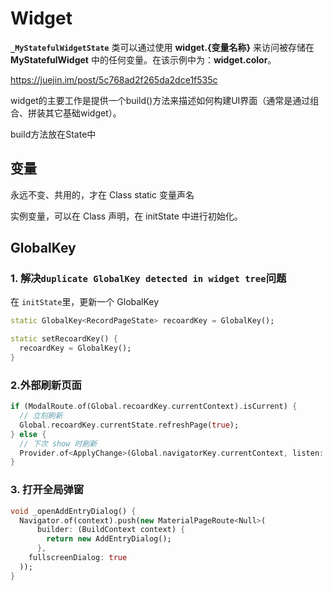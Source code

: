 # Widget

**`_MyStatefulWidgetState`** 类可以通过使用 **widget.{变量名称}** 来访问被存储在 **MyStatefulWidget** 中的任何变量。在该示例中为：**widget.color**。

https://juejin.im/post/5c768ad2f265da2dce1f535c



widget的主要工作是提供一个build()方法来描述如何构建UI界面（通常是通过组合、拼装其它基础widget）。

build方法放在State中



## 变量
永远不变、共用的，才在 Class static 变量声名

实例变量，可以在 Class 声明，在 initState 中进行初始化。



## GlobalKey 

### 1. 解决`duplicate GlobalKey detected in widget tree`问题

在 `initState`里，更新一个 GlobalKey

```dart
static GlobalKey<RecordPageState> recoardKey = GlobalKey();

static setRecoardKey() {
  recoardKey = GlobalKey();
}
```



### 2.外部刷新页面

```dart
if (ModalRoute.of(Global.recoardKey.currentContext).isCurrent) {
  // 立刻刷新
  Global.recoardKey.currentState.refreshPage(true);
} else {
  // 下次 show 时刷新
  Provider.of<ApplyChange>(Global.navigatorKey.currentContext, listen: false).isReloadRecord = true;
}
```

### 3. 打开全局弹窗
```dart
void _openAddEntryDialog() {
  Navigator.of(context).push(new MaterialPageRoute<Null>(
      builder: (BuildContext context) {
        return new AddEntryDialog();
      },
    fullscreenDialog: true
  ));
}
```
